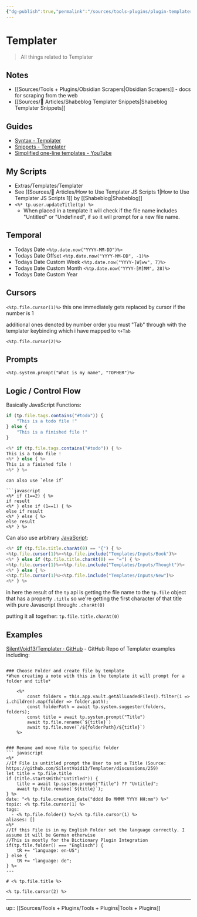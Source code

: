 ```yaml
---
{"dg-publish":true,"permalink":"/sources/tools-plugins/plugin-templater/","title":"Plugin - Templater","tags":["📥","📥/🛠","on/plugins"]}
---
```




# Templater
> All things related to Templater

## Notes
- [[Sources/Tools + Plugins/Obsidian Scrapers\|Obsidian Scrapers]] - docs for scraping from the web
- [[Sources/📰 Articles/Shabeblog Templater Snippets\|Shabeblog Templater Snippets]]

## Guides
- [Syntax - Templater](https://silentvoid13.github.io/Templater/syntax.html)
- [Snippets - Templater](https://github.com/SilentVoid13/Templater/discussions/categories/templates-showcase)
- [Simplified one-line templates - YouTube](https://www.youtube.com/watch?v=9q-kmiyE168&t=399s)

## My Scripts
- Extras/Templates/Templater
- See [[Sources/📰 Articles/How to Use Templater JS Scripts 1\|How to Use Templater JS Scripts 1]] by [[Shabeblog\|Shabeblog]]
- `<%* tp.user.updateTitle(tp) %>` 
	- When placed in a template it will check if the file name includes "Untitled" or "Undefined", if so it will prompt for a new file name.

## Temporal

-   Todays Date `<%tp.date.now("YYYY-MM-DD")%>`
-   Todays Date Offset `<%tp.date.now("YYYY-MM-DD", -1)%>`
-   Todays Date Custom Week `<%tp.date.now("YYYY-[W]ww", 7)%>`
-   Todays Date Custom Month `<%tp.date.now("YYYY-[M]MM", 28)%>`
-   Todays Date Custom Year

## Cursors

`<%tp.file.cursor(1)%>` this one immediately gets replaced by cursor if the number is 1

additional ones denoted by number order you must "Tab" through with the templater keybinding which i have mapped to `⌥+Tab`

`<%tp.file.cursor(2)%>`

## Prompts

`<%tp.system.prompt("What is my name", "TOPHER")%>`

## Logic / Control Flow

Basically JavaScript Functions:

```javascript
if (tp.file.tags.contains("#todo")) {
	"This is a todo file !"
} else {
	"This is a finished file !"
}
```

```javascript
<%* if (tp.file.tags.contains("#todo")) { %>
This is a todo file !
<%* } else { %>
This is a finished file !
<%* } %>
```

```
can also use `else if`

```javascript
<%* if (1==2) { %>
if result
<%* } else if (1==1) { %>
else if result
<%* } else { %>
else result
<%* } %>
```

Can also use arbitrary [JavaScript](https://publish.obsidian.md/bryan-jenks/JavaScript):

```javascript
<%* if (tp.file.title.charAt(0) == "{") { %>
<%tp.file.cursor(1)%><%tp.file.include("Templates/Inputs/Book")%>
<%* } else if (tp.file.title.charAt(0) == "=") { %>
<%tp.file.cursor(1)%><%tp.file.include("Templates/Inputs/Thought")%>
<%* } else { %>
<%tp.file.cursor(1)%><%tp.file.include("Templates/Inputs/New")%>
<%* } %>
```

in here the result of the `tp` api is getting the file name to the `tp.file` object that has a property `.title` so we're getting the first character of that title with pure Javascript through: `.charAt(0)`

putting it all together: `tp.file.title.charAt(0)`

## Examples

[SilentVoid13/Templater · GitHub](https://github.com/SilentVoid13/Templater/discussions/categories/templates-showcase) - GitHub Repo of Templater examples including:

```ad-note

### Choose Folder and create file by template
*When creating a note with this in the template it will prompt for a folder and title*

	<%*
		const folders = this.app.vault.getAllLoadedFiles().filter(i => i.children).map(folder => folder.path);
		const folderPath = await tp.system.suggester(folders, folders);
		const title = await tp.system.prompt("Title")
		await tp.file.rename(`${title}`)
		await tp.file.move(`/${folderPath}/${title}`)
	%>
```

```ad-note

### Rename and move file to specific folder
``` javascript
<%*
//If File is untitled prompt the User to set a Title (Source: https://github.com/SilentVoid13/Templater/discussions/259)
let title = tp.file.title
if (title.startsWith("Untitled")) {
    title = await tp.system.prompt("Title") ?? "Untitled";
    await tp.file.rename(`${title}`);
} %>
date: "<% tp.file.creation_date("dddd Do MMMM YYYY HH:mm") %>"
topic: <% tp.file.cursor(1) %>
tags:
  - <% tp.file.folder() %>/<% tp.file.cursor(1) %>
aliases: []
<%*
//If this File is in my English Folder set the language correctly. I assume it will be German otherwise
//This is mostly for the Dictionary Plugin Integration
if(tp.file.folder() === "Englisch") {
	tR += "language: en-US";
} else {
	tR += "language: de";
} %>
---

# <% tp.file.title %>

<% tp.file.cursor(2) %>

```

---

up:: [[Sources/Tools + Plugins/Tools + Plugins\|Tools + Plugins]]
